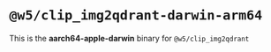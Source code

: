 # `@w5/clip_img2qdrant-darwin-arm64`

This is the **aarch64-apple-darwin** binary for `@w5/clip_img2qdrant`
